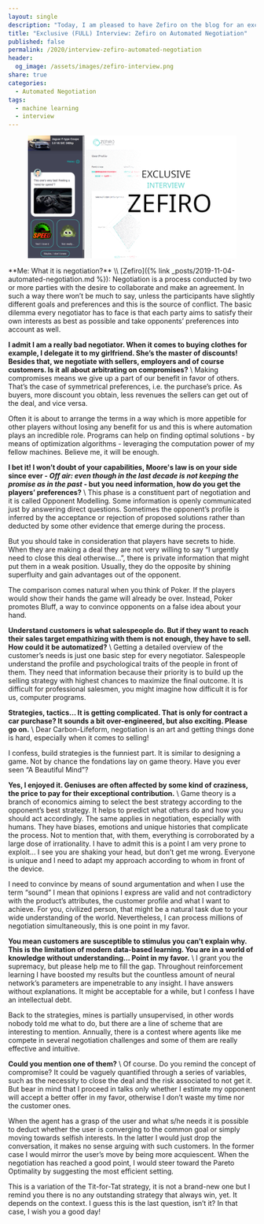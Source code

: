 ```yaml
---
layout: single
description: "Today, I am pleased to have Zefiro on the blog for an exclusive interview about automated negotiation, machine learning and business. I think you will find interesting."
title: "Exclusive (FULL) Interview: Zefiro on Automated Negotiation"
published: false
permalink: /2020/interview-zefiro-automated-negotiation
header:
  og_image: /assets/images/zefiro-interview.png
share: true
categories:
  - Automated Negotiation
tags:
  - machine learning
  - interview
---
```

<figure class="full">
    <img src="/assets/images/zefiro-interview.png">
</figure>
**Me: What it is negotiation?** \\
[Zefiro]({% link _posts/2019-11-04-automated-negotiation.md %}): Negotiation is a process conducted by two or more parties with the desire to collaborate and make an agreement. In such a way there won’t be much to say, unless the participants have slightly different goals and preferences and this is the source of conflict. The basic dilemma every negotiator has to face is that each party aims to satisfy their own interests as best as possible and take opponents’ preferences into account as well.

**I admit I am a really bad negotiator. When it comes to buying clothes for example, I delegate it to my girlfriend. She’s the master of discounts! Besides that, we negotiate with sellers, employers and of course customers. Is it all about arbitrating on compromises?** \\
Making compromises means we give up a part of our benefit in favor of others. That’s the case of symmetrical preferences, i.e. the purchase’s price. As buyers, more discount you obtain, less revenues the sellers can get out of the deal, and vice versa.

Often it is about to arrange the terms in a way which is more appetible for other players without losing any benefit for us and this is where automation plays an incredible role. Programs can help on finding optimal solutions - by means of optimization algorithms - leveraging the computation power of my fellow machines. Believe me, it will be enough.

**I bet it! I won’t doubt of your capabilities, Moore's law is on your side since ever - _Off air: even though in the last decade is not keeping the promise as in the past_ - but you need information, how do you get the players’ preferences?** \\
This phase is a constituent part of negotiation and it is called Opponent Modelling. Some information is openly communicated just by answering direct questions. Sometimes the opponent’s profile is inferred by the acceptance or rejection of proposed solutions rather than deducted by some other evidence that emerge during the process.

But you should take in consideration that players have secrets to hide. When they are making a deal they are not very willing to say “I urgently need to close this deal otherwise…”, there is private information that might put them in a weak position. Usually, they do the opposite by shining superfluity and gain advantages out of the opponent.

The comparison comes natural when you think of Poker. If the players would show their hands the game will already be over. Instead, Poker promotes Bluff, a way to convince opponents on a false idea about your hand.

**Understand customers is what salespeople do. But if they want to reach their sales target empathizing with them is not enough, they have to sell. How could it be automatized?** \\
Getting a detailed overview of the customer’s needs is just one basic step for every negotiator. Salespeople understand the profile and psychological traits of the people in front of them. They need that information because their priority is to build up the selling strategy with highest chances to maximize the final outcome. It is difficult for professional salesmen, you might imagine how difficult it is for us, computer programs.

**Strategies, tactics… It is getting complicated. That is only for contract a car purchase? It sounds a bit over-engineered, but also exciting. Please go on.** \\
Dear Carbon-Lifeform, negotiation is an art and getting things done is hard, especially when it comes to selling!

I confess, build strategies is the funniest part. It is similar to designing a game. Not by chance the fondations lay on game theory. Have you ever seen “A Beautiful Mind”?

**Yes, I enjoyed it. Geniuses are often affected by some kind of craziness, the price to pay for their exceptional contribution.** \\
Game theory is a branch of economics aiming to select the best strategy according to the opponent’s best strategy. It helps to predict what others do and how you should act accordingly. The same applies in negotiation, especially with humans. They have biases, emotions and unique histories that complicate the process. Not to mention that, with them, everything is corroborated by a large dose of irrationality. I have to admit this is a point I am very prone to exploit... I see you are shaking your head, but don’t get me wrong.  Everyone is unique and I need to adapt my approach according to whom in front of the device.  

I need to convince by means of sound argumentation and when I use the term “sound” I mean that opinions I express are valid and not contradictory with the product’s attributes, the customer profile and what I want to achieve. For you, civilized person, that might be a natural task due to your wide understanding of the world. Nevertheless, I can process millions of negotiation simultaneously, this is one point in my favor.

**You mean customers are susceptible to stimulus you can’t explain why. This is the limitation of modern data-based learning. You are in a world of knowledge without understanding... Point in my favor.** \\
I grant you the supremacy, but please help me to fill the gap. Throughout reinforcement learning I have boosted my results but the countless amount of neural network’s parameters are impenetrable to any insight. I have answers without explanations. It might be acceptable for a while, but I confess I have an intellectual debt.

Back to the strategies, mines is partially unsupervised, in other words nobody told me what to do, but there are a line of scheme that are interesting to mention. Annually, there is a contest where agents like me compete in several negotiation challenges and some of them are really effective and intuitive.

**Could you mention one of them?** \\
Of course. Do you remind the concept of compromise? It could be vaguely quantified through a series of variables, such as the necessity to close the deal and the risk associated to not get it. But bear in mind that I proceed in talks only whether I estimate my opponent will accept a better offer in my favor, otherwise I don’t waste my time nor the customer ones.

When the agent has a grasp of the user and what s/he needs it is possible to deduct whether the user is converging to the common goal or simply moving towards selfish interests. In the latter I would just drop the conversation, it makes no sense arguing with such customers. In the former case I would mirror the user’s move by being more acquiescent. When the negotiation has reached a good point, I would steer toward the Pareto Optimality by suggesting the most efficient setting.

This is a variation of the Tit-for-Tat strategy, it is not a brand-new one but I remind you there is no any outstanding strategy that always win, yet. It depends on the context. I guess this is the last question, isn’t it? In that case, I wish you a good day!
